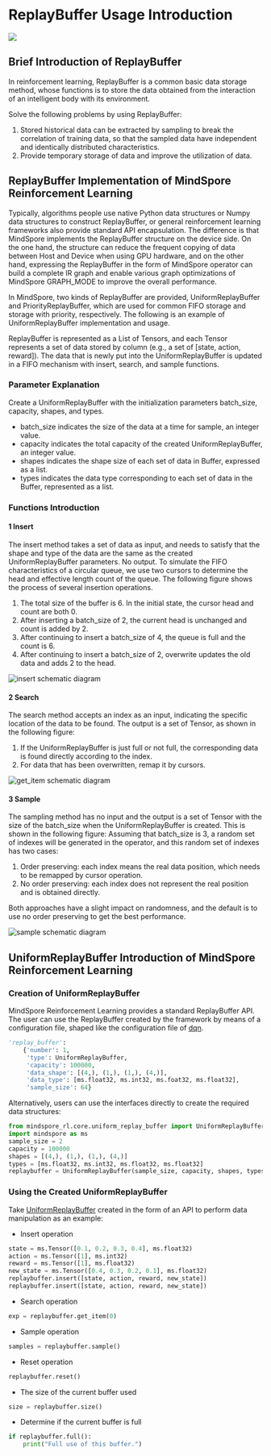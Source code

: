 # ReplayBuffer Usage Introduction

<a href="https://gitee.com/mindspore/docs/blob/r2.1/docs/reinforcement/docs/source_en/replaybuffer.md" target="_blank"><img src="https://mindspore-website.obs.cn-north-4.myhuaweicloud.com/website-images/r2.1/resource/_static/logo_source_en.png"></a>

## Brief Introduction of ReplayBuffer

In reinforcement learning, ReplayBuffer is a common basic data storage method, whose functions is to store the data obtained from the interaction of an intelligent body with its environment.

Solve the following problems by using ReplayBuffer:

1. Stored historical data can be extracted by sampling to break the correlation of training data, so that the sampled data have independent and identically distributed characteristics.
2. Provide temporary storage of data and improve the utilization of data.

## ReplayBuffer Implementation of MindSpore Reinforcement Learning

Typically, algorithms people use native Python data structures or Numpy data structures to construct ReplayBuffer, or general reinforcement learning frameworks also provide standard API encapsulation. The difference is that MindSpore implements the ReplayBuffer structure on the device side. On the one hand, the structure can reduce the frequent copying of data between Host and Device when using GPU hardware, and on the other hand, expressing the ReplayBuffer in the form of MindSpore operator can build a complete IR graph and enable various graph optimizations of MindSpore GRAPH_MODE to improve the overall performance.

In MindSpore, two kinds of ReplayBuffer are provided, UniformReplayBuffer and PriorityReplayBuffer, which are used for common FIFO storage and storage with priority, respectively. The following is an example of UniformReplayBuffer implementation and usage.

ReplayBuffer is represented as a List of Tensors, and each Tensor represents a set of data stored by column (e.g., a set of [state, action, reward]). The data that is newly put into the UniformReplayBuffer is updated in a FIFO mechanism with insert, search, and sample functions.

### Parameter Explanation

Create a UniformReplayBuffer with the initialization parameters batch_size, capacity, shapes, and types.

* batch_size indicates the size of the data at a time for sample, an integer value.
* capacity indicates the total capacity of the created UniformReplayBuffer, an integer value.
* shapes indicates the shape size of each set of data in Buffer, expressed as a list.
* types indicates the data type corresponding to each set of data in the Buffer, represented as a list.

### Functions Introduction

#### 1 Insert

The insert method takes a set of data as input, and needs to satisfy that the shape and type of the data are the same as the created UniformReplayBuffer parameters. No output.
To simulate the FIFO characteristics of a circular queue, we use two cursors to determine the head and effective length count of the queue. The following figure shows the process of several insertion operations.

1. The total size of the buffer is 6. In the initial state, the cursor head and count are both 0.
2. After inserting a batch_size of 2, the current head is unchanged and count is added by 2.
3. After continuing to insert a batch_size of 4, the queue is full and the count is 6.
4. After continuing to insert a batch_size of 2, overwrite updates the old data and adds 2 to the head.

![insert schematic diagram](https://gitee.com/mindspore/docs/blob/r2.1/docs/reinforcement/docs/source_zh_cn/images/insert.png)

#### 2 Search

The search method accepts an index as an input, indicating the specific location of the data to be found. The output is a set of Tensor, as shown in the following figure:

1. If the UniformReplayBuffer is just full or not full, the corresponding data is found directly according to the index.
2. For data that has been overwritten, remap it by cursors.

![get_item schematic diagram](https://gitee.com/mindspore/docs/blob/r2.1/docs/reinforcement/docs/source_zh_cn/images/get.png)

#### 3 Sample

The sampling method has no input and the output is a set of Tensor with the size of the batch_size when the UniformReplayBuffer is created. This is shown in the following figure:
Assuming that batch_size is 3, a random set of indexes will be generated in the operator, and this random set of indexes has two cases:

1. Order preserving: each index means the real data position, which needs to be remapped by cursor operation.
2. No order preserving: each index does not represent the real position and is obtained directly.

Both approaches have a slight impact on randomness, and the default is to use no order preserving to get the best performance.

![sample schematic diagram](https://gitee.com/mindspore/docs/blob/r2.1/docs/reinforcement/docs/source_zh_cn/images/sample.png)

## UniformReplayBuffer Introduction of MindSpore Reinforcement Learning

### Creation of UniformReplayBuffer

MindSpore Reinforcement Learning provides a standard ReplayBuffer API. The user can use the ReplayBuffer created by the framework by means of a configuration file, shaped like the configuration file of [dqn](https://github.com/mindspore-lab/mindrl/tree/r0.7/mindspore_rl/algorithm/dqn/config.py).

```python
'replay_buffer':
    {'number': 1,
     'type': UniformReplayBuffer,
     'capacity': 100000,
     'data_shape': [(4,), (1,), (1,), (4,)],
     'data_type': [ms.float32, ms.int32, ms.foat32, ms.float32],
     'sample_size': 64}
```

Alternatively, users can use the interfaces directly to create the required data structures:

```python
from mindspore_rl.core.uniform_replay_buffer import UniformReplayBuffer
import mindspore as ms
sample_size = 2
capacity = 100000
shapes = [(4,), (1,), (1,), (4,)]
types = [ms.float32, ms.int32, ms.float32, ms.float32]
replaybuffer = UniformReplayBuffer(sample_size, capacity, shapes, types)
```

### Using the Created UniformReplayBuffer

Take [UniformReplayBuffer](https://github.com/mindspore-lab/mindrl/tree/r0.7/mindspore_rl/core/uniform_replay_buffer.py) created in the form of an API to perform data manipulation as an example:

* Insert operation

```python
state = ms.Tensor([0.1, 0.2, 0.3, 0.4], ms.float32)
action = ms.Tensor([1], ms.int32)
reward = ms.Tensor([1], ms.float32)
new_state = ms.Tensor([0.4, 0.3, 0.2, 0.1], ms.float32)
replaybuffer.insert([state, action, reward, new_state])
replaybuffer.insert([state, action, reward, new_state])
```

* Search operation

```python
exp = replaybuffer.get_item(0)
```

* Sample operation

```python
samples = replaybuffer.sample()
```

* Reset operation

```python
replaybuffer.reset()
```

* The size of the current buffer used

```python
size = replaybuffer.size()
```

* Determine if the current buffer is full

```python
if replaybuffer.full():
    print("Full use of this buffer.")
```
